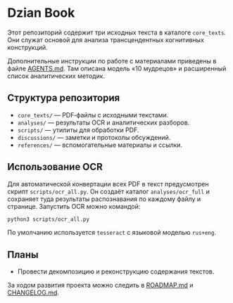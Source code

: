 # Dzian Book

Этот репозиторий содержит три исходных текста в каталоге `core_texts`. Они служат основой для анализа трансцендентных когнитивных конструкций.

Дополнительные инструкции по работе с материалами приведены в файле [AGENTS.md](AGENTS.md).
Там описана модель «10 мудрецов» и расширенный список аналитических методик.

## Структура репозитория

- `core_texts/` — PDF‑файлы с исходными текстами.
- `analyses/` — результаты OCR и аналитических разборов.
- `scripts/` — утилиты для обработки PDF.
- `discussions/` — заметки и протоколы обсуждений.
- `references/` — вспомогательные материалы и ссылки.

## Использование OCR

Для автоматической конвертации всех PDF в текст предусмотрен скрипт
`scripts/ocr_all.py`. Он создаёт каталог `analyses/ocr_full` и сохраняет туда
результаты распознавания по каждому файлу и странице. Запустить OCR можно
командой:

```bash
python3 scripts/ocr_all.py
```

По умолчанию используется `tesseract` с языковой моделью `rus+eng`.

## Планы

- Провести декомпозицию и реконструкцию содержания текстов.

За ходом развития проекта можно следить в [ROADMAP.md](ROADMAP.md) и [CHANGELOG.md](CHANGELOG.md).
